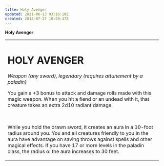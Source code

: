 ```yaml
---
title: Holy Avenger
updated: 2021-06-13 03:16:10Z
created: 2018-07-27 18:59:47Z
---
```


**Holy Avenger**

<table><tbody><tr class="odd"><td><h1 id="holy-avenger"><strong>HOLY AVENGER</strong></h1><p><em>Weapon (any sword), legendary (requires attunement by a paladin)</em></p><p>You gain a +3 bonus to attack and damage rolls made with this magic weapon. When you hit a fiend or an undead with it, that creature takes an extra 2d10 radiant damage.</p><p> </p><p>While you hold the drawn sword, it creates an aura in a 10-foot radius around you. You and all creatures friendly to you in the aura have advantage on saving throws against spells and other magical effects. If you have 17 or more levels in the paladin class, the radius o: the aura increases to 30 feet.</p></td></tr></tbody></table>